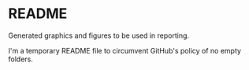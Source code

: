 # README

Generated graphics and figures to be used in reporting.

I'm a temporary README file to circumvent GitHub's policy of no empty folders.
